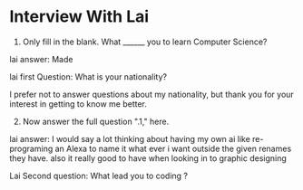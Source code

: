 # Interview With Lai
1. Only fill in the blank. What  ______ you to learn Computer Science?
 
lai answer: Made

lai first Question: What is your nationality?

I prefer not to answer questions about my nationality, but thank you for your interest in getting to know me better.

2. Now answer the full question ".1," here.

lai answer: I would say a lot thinking about having my own ai like re-programing an Alexa to name it what ever i want outside the given renames they have. also it really good to have when looking in to graphic designing 

Lai Second question: What lead you to coding ?
